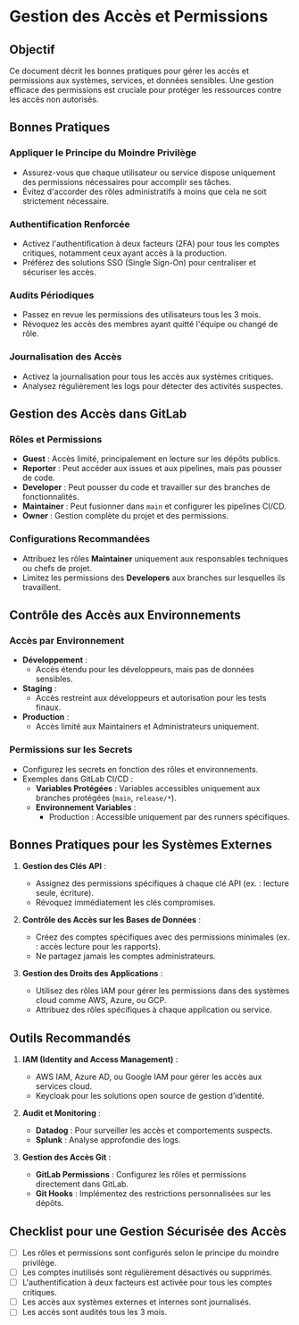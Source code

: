 # Gestion des Accès et Permissions

## **Objectif**

Ce document décrit les bonnes pratiques pour gérer les accès et permissions aux systèmes, services, et données sensibles. Une gestion efficace des permissions est cruciale pour protéger les ressources contre les accès non autorisés.

## **Bonnes Pratiques**

### **Appliquer le Principe du Moindre Privilège**

- Assurez-vous que chaque utilisateur ou service dispose uniquement des permissions nécessaires pour accomplir ses tâches.
- Évitez d'accorder des rôles administratifs à moins que cela ne soit strictement nécessaire.

### **Authentification Renforcée**

- Activez l'authentification à deux facteurs (2FA) pour tous les comptes critiques, notamment ceux ayant accès à la production.
- Préférez des solutions SSO (Single Sign-On) pour centraliser et sécuriser les accès.

### **Audits Périodiques**

- Passez en revue les permissions des utilisateurs tous les 3 mois.
- Révoquez les accès des membres ayant quitté l'équipe ou changé de rôle.

### **Journalisation des Accès**

- Activez la journalisation pour tous les accès aux systèmes critiques.
- Analysez régulièrement les logs pour détecter des activités suspectes.

## **Gestion des Accès dans GitLab**

### **Rôles et Permissions**

- **Guest** : Accès limité, principalement en lecture sur les dépôts publics.
- **Reporter** : Peut accéder aux issues et aux pipelines, mais pas pousser de code.
- **Developer** : Peut pousser du code et travailler sur des branches de fonctionnalités.
- **Maintainer** : Peut fusionner dans `main` et configurer les pipelines CI/CD.
- **Owner** : Gestion complète du projet et des permissions.

### **Configurations Recommandées**

- Attribuez les rôles **Maintainer** uniquement aux responsables techniques ou chefs de projet.
- Limitez les permissions des **Developers** aux branches sur lesquelles ils travaillent.

## **Contrôle des Accès aux Environnements**

### **Accès par Environnement**

- **Développement** :
  - Accès étendu pour les développeurs, mais pas de données sensibles.
- **Staging** :
  - Accès restreint aux développeurs et autorisation pour les tests finaux.
- **Production** :
  - Accès limité aux Maintainers et Administrateurs uniquement.

### **Permissions sur les Secrets**

- Configurez les secrets en fonction des rôles et environnements.
- Exemples dans GitLab CI/CD :
  - **Variables Protégées** : Variables accessibles uniquement aux branches protégées (`main`, `release/*`).
  - **Environnement Variables** :
    - Production : Accessible uniquement par des runners spécifiques.

## **Bonnes Pratiques pour les Systèmes Externes**

1. **Gestion des Clés API** :
   - Assignez des permissions spécifiques à chaque clé API (ex. : lecture seule, écriture).
   - Révoquez immédiatement les clés compromises.

2. **Contrôle des Accès sur les Bases de Données** :
   - Créez des comptes spécifiques avec des permissions minimales (ex. : accès lecture pour les rapports).
   - Ne partagez jamais les comptes administrateurs.

3. **Gestion des Droits des Applications** :
   - Utilisez des rôles IAM pour gérer les permissions dans des systèmes cloud comme AWS, Azure, ou GCP.
   - Attribuez des rôles spécifiques à chaque application ou service.

## **Outils Recommandés**

1. **IAM (Identity and Access Management)** :
   - AWS IAM, Azure AD, ou Google IAM pour gérer les accès aux services cloud.
   - Keycloak pour les solutions open source de gestion d’identité.

2. **Audit et Monitoring** :
   - **Datadog** : Pour surveiller les accès et comportements suspects.
   - **Splunk** : Analyse approfondie des logs.

3. **Gestion des Accès Git** :
   - **GitLab Permissions** : Configurez les rôles et permissions directement dans GitLab.
   - **Git Hooks** : Implémentez des restrictions personnalisées sur les dépôts.

## **Checklist pour une Gestion Sécurisée des Accès**

- [ ] Les rôles et permissions sont configurés selon le principe du moindre privilège.
- [ ] Les comptes inutilisés sont régulièrement désactivés ou supprimés.
- [ ] L'authentification à deux facteurs est activée pour tous les comptes critiques.
- [ ] Les accès aux systèmes externes et internes sont journalisés.
- [ ] Les accès sont audités tous les 3 mois.
